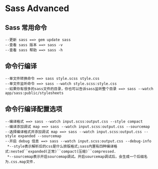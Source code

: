 # Sass Advanced
## Sass 常用命令
	--更新 sass ==> gem update sass
	--查看 sass 版本 ==> sass -v
	--查看 sass 帮助 ==> sass -h

## 命令行编译
	--单文件转换命令 ==> sass style.scss style.css
	--单文件监听命令 ==> sass --watch style.scss:style.css
	--如果你有很多的sass文件的目录，你也可以告诉sass监听整个目录 ==> sass --watch app/sass:public/stylesheets

## 命令行编译配置选项
	--编译格式 ==> sass --watch input.scss:output.css --style compact
	--编译添加调试 map ==> sass --watch input.scss:output.css --sourcemap
	--选择编译格式并添加调试 map ==> sass --watch input.scss:output.css --style expanded --sourcemap
	--开启 debug 信息 ==> sass --watch input.scss:output.css --debug-info
	 *--style表示解析后的css是什么排版格式;sass内置有四种编译格式:nested``expanded(正常)``compact(压缩)``compressed.
	 *--sourcemap表示开启sourcemap调试。开启sourcemap调试后，会生成一个后缀名为.css.map文件.